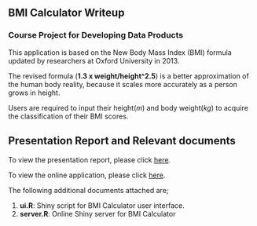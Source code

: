 ## BMI Calculator Writeup
### Course Project for Developing Data Products

This application is based on the New Body Mass Index (BMI) formula updated by researchers at Oxford University in 2013.

The revised formula (**1.3 x weight/height^2.5**) is a better approximation of the human body reality, because it scales more accurately as a person grows in height.

Users are required to input their height(*m*) and body weight(*kg*) to acquire the classification of their BMI scores.

## Presentation Report and Relevant documents

To view the presentation report, please click [here](http://rpubs.com/nkl/newbmi).

To view the online application, please click [here](https://karennkl.shinyapps.io/Project/).

The following additional documents attached are; 

1. **ui.R**: Shiny script for BMI Calculator user interface.
2. **server.R**: Online Shiny server for BMI Calculator
